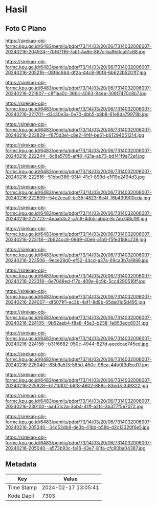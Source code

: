 # Hasil

## Foto C Plano

https://sirekap-obj-formc.kpu.go.id/6483/pemilu/pdpr/73/14/03/20/06/7314032006007-20240216-204924--7bf67116-7abf-4a8e-887c-ba9b0ca51c68.jpg

https://sirekap-obj-formc.kpu.go.id/6483/pemilu/pdpr/73/14/03/20/06/7314032006007-20240216-205216--08f6c664-df2a-44c8-90f8-6b622b5201f7.jpg

https://sirekap-obj-formc.kpu.go.id/6483/pemilu/pdpr/73/14/03/20/06/7314032006007-20240216-221607--c8f1aa0c-36bc-4063-94ea-306f7470c8b7.jpg

https://sirekap-obj-formc.kpu.go.id/6483/pemilu/pdpr/73/14/03/20/06/7314032006007-20240216-221701--d3c30e3a-0e70-4bb5-b8b8-61e8da79979b.jpg

https://sirekap-obj-formc.kpu.go.id/6483/pemilu/pdpr/73/14/03/20/06/7314032006007-20240216-222829--f875d3e1-c8e2-4f4f-be51-b61294051214.jpg

https://sirekap-obj-formc.kpu.go.id/6483/pemilu/pdpr/73/14/03/20/06/7314032006007-20240216-222244--8c8a5705-af48-421a-ab73-bd141f9a72ef.jpg

https://sirekap-obj-formc.kpu.go.id/6483/pemilu/pdpr/73/14/03/20/06/7314032006007-20240216-222516--51bbd386-93f4-41c1-899d-e1f19e2494d3.jpg

https://sirekap-obj-formc.kpu.go.id/6483/pemilu/pdpr/73/14/03/20/06/7314032006007-20240216-222609--54c2cea0-bc35-4823-8e4f-f6b430900cda.jpg

https://sirekap-obj-formc.kpu.go.id/6483/pemilu/pdpr/73/14/03/20/06/7314032006007-20240216-222723--4eaab3c2-a7c9-4db5-abda-8c7ab748cf9f.jpg

https://sirekap-obj-formc.kpu.go.id/6483/pemilu/pdpr/73/14/03/20/06/7314032006007-20240216-223118--2b624cc8-0969-40e6-a1b0-f5fe3188c239.jpg

https://sirekap-obj-formc.kpu.go.id/6483/pemilu/pdpr/73/14/03/20/06/7314032006007-20240216-223506--9ece28d0-ef52-44cd-a37a-69ca3b7a1886.jpg

https://sirekap-obj-formc.kpu.go.id/6483/pemilu/pdpr/73/14/03/20/06/7314032006007-20240216-223318--6e7048ed-f17d-409e-9c9b-5cc4290516ff.jpg

https://sirekap-obj-formc.kpu.go.id/6483/pemilu/pdpr/73/14/03/20/06/7314032006007-20240216-224007--df5071f1-ec3b-4af1-8d9b-65de01d5d495.jpg

https://sirekap-obj-formc.kpu.go.id/6483/pemilu/pdpr/73/14/03/20/06/7314032006007-20240216-224105--9b52aeb4-f8a8-45e3-b238-1e853edc6031.jpg

https://sirekap-obj-formc.kpu.go.id/6483/pemilu/pdpr/73/14/03/20/06/7314032006007-20240216-224156--b31f6682-050c-4944-827d-aeedcae745ed.jpg

https://sirekap-obj-formc.kpu.go.id/6483/pemilu/pdpr/73/14/03/20/06/7314032006007-20240216-225040--83b9a5f3-585d-450c-98ea-44b0f3d5cd17.jpg

https://sirekap-obj-formc.kpu.go.id/6483/pemilu/pdpr/73/14/03/20/06/7314032006007-20240216-225928--b171b102-b6f8-4602-889c-83ed7c3d9322.jpg

https://sirekap-obj-formc.kpu.go.id/6483/pemilu/pdpr/73/14/03/20/06/7314032006007-20240216-230100--aa451c2a-3bb4-41ff-a2fc-3b377f5e7072.jpg

https://sirekap-obj-formc.kpu.go.id/6483/pemilu/pdpr/73/14/03/20/06/7314032006007-20240216-205340--34c53db8-de3b-41bb-b58b-d2c13320f6e5.jpg

https://sirekap-obj-formc.kpu.go.id/6483/pemilu/pdpr/73/14/03/20/06/7314032006007-20240216-205040--a573b93c-fa16-43e7-81fa-cfc80ba04387.jpg


## Metadata

| Key        | Value               |
| ---------- | ------------------- |
| Time Stamp | 2024-02-17 13:05:41 |
| Kode Dapil | 7303                |



